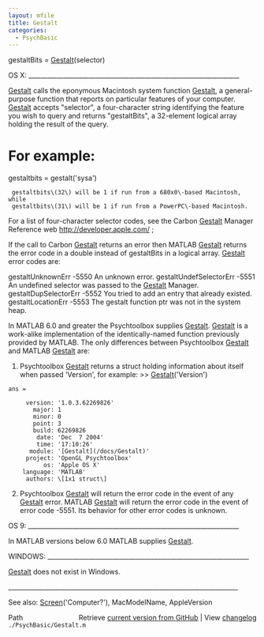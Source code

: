```yaml
---
layout: mfile
title: Gestalt
categories:
  - PsychBasic
---
```


gestaltBits = [Gestalt](/docs/Gestalt)\(selector\)

OS X: \_\_\_\_\_\_\_\_\_\_\_\_\_\_\_\_\_\_\_\_\_\_\_\_\_\_\_\_\_\_\_\_\_\_\_\_\_\_\_\_\_\_\_\_\_\_\_\_\_\_\_\_\_\_\_\_\_\_\_\_\_\_\_\_\_\_\_

[Gestalt](/docs/Gestalt) calls the eponymous Macintosh system function [Gestalt](/docs/Gestalt), a
general\-purpose function that reports on particular features of your
computer.  [Gestalt](/docs/Gestalt) accepts "selector", a four\-character string identifying
the feature you wish to query and returns "gestaltBits", a 32\-element
logical array holding the result of the query.

# For example:

  gestaltbits = gestalt\('sysa'\)

     gestaltbits\(32\) will be 1 if run from a 680x0\-based Macintosh, while
     gestaltbits\(31\) will be 1 if run from a PowerPC\-based Macintosh.

For a list of four\-character selector codes, see the Carbon [Gestalt](/docs/Gestalt)
Manager Reference
web http://developer.apple.com/ ;

If the call to Carbon [Gestalt](/docs/Gestalt) returns an error then MATLAB [Gestalt](/docs/Gestalt) returns
the error code in a double instead of gestaltBits in a logical array.
[Gestalt](/docs/Gestalt) error codes are:

  gestaltUnknownErr       \-5550   An unknown error.
  gestaltUndefSelectorErr \-5551   An undefined selector was
                                    passed to the [Gestalt](/docs/Gestalt) Manager.
  gestaltDupSelectorErr   \-5552   You tried to add an entry
                                    that already existed.
  gestaltLocationErr      \-5553   The gestalt function ptr was not in the
                                    system heap.

In MATLAB 6.0 and greater the Psychtoolbox supplies [Gestalt](/docs/Gestalt). [Gestalt](/docs/Gestalt) is a
work\-alike implementation of the identically\-named function previously
provided by MATLAB.  The only differences between Psychtoolbox [Gestalt](/docs/Gestalt) and
MATLAB [Gestalt](/docs/Gestalt) are:

  1. Psychtoolbox [Gestalt](/docs/Gestalt) returns a struct holding information about
     itself when passed 'Version', for example:
    \>\> [Gestalt](/docs/Gestalt)\('Version'\)

    ans =

         version: '1.0.3.62269826'
           major: 1
           minor: 0
           point: 3
           build: 62269826
            date: 'Dec  7 2004'
            time: '17:10:26'
          module: '[Gestalt](/docs/Gestalt)'
         project: 'OpenGL Psychtoolbox'
              os: 'Apple OS X'
        language: 'MATLAB'
         authors: \[1x1 struct\]

  2. Psychtoolbox [Gestalt](/docs/Gestalt) will return the error code in the event of any
     [Gestalt](/docs/Gestalt) error.  MATLAB [Gestalt](/docs/Gestalt) will return the error code in the
     event of error code \-5551.  Its behavior for other error codes is
     unknown.

OS 9: \_\_\_\_\_\_\_\_\_\_\_\_\_\_\_\_\_\_\_\_\_\_\_\_\_\_\_\_\_\_\_\_\_\_\_\_\_\_\_\_\_\_\_\_\_\_\_\_\_\_\_\_\_\_\_\_\_\_\_\_\_\_\_\_\_\_\_

In MATLAB versions below 6.0 MATLAB supplies [Gestalt](/docs/Gestalt).

WINDOWS: \_\_\_\_\_\_\_\_\_\_\_\_\_\_\_\_\_\_\_\_\_\_\_\_\_\_\_\_\_\_\_\_\_\_\_\_\_\_\_\_\_\_\_\_\_\_\_\_\_\_\_\_\_\_\_\_\_\_\_\_\_\_\_\_

[Gestalt](/docs/Gestalt) does not exist in Windows.

\_\_\_\_\_\_\_\_\_\_\_\_\_\_\_\_\_\_\_\_\_\_\_\_\_\_\_\_\_\_\_\_\_\_\_\_\_\_\_\_\_\_\_\_\_\_\_\_\_\_\_\_\_\_\_\_\_\_\_\_\_\_\_\_\_\_\_\_\_\_\_\_\_

See also: [Screen](/docs/Screen)\('Computer?'\), MacModelName, AppleVersion


<div class="code_header" style="text-align:right;">
  <span style="float:left;">Path&nbsp;&nbsp;</span> <span class="counter">Retrieve <a href=
  "https://raw.github.com/Psychtoolbox-3/Psychtoolbox-3/beta/./PsychBasic/Gestalt.m">current version from GitHub</a> | View <a href=
  "https://github.com/Psychtoolbox-3/Psychtoolbox-3/commits/beta/./PsychBasic/Gestalt.m">changelog</a></span>
</div>
<div class="code">
  <code>./PsychBasic/Gestalt.m</code>
</div>

